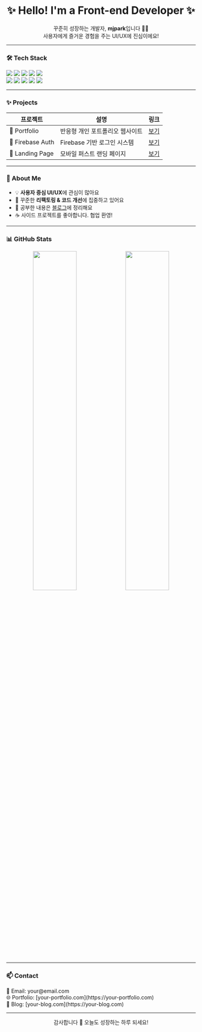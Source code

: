 
<h1 align="center">✨ Hello! I'm a Front-end Developer ✨</h1>

<p align="center">
  꾸준히 성장하는 개발자, <strong>mjpark</strong>입니다 👩‍💻<br/>
  사용자에게 즐거운 경험을 주는 UI/UX에 진심이에요!
</p>

---

### 🛠 Tech Stack

<p>
  <img src="https://img.shields.io/badge/HTML-E34F26?style=flat&logo=html5&logoColor=white"/>
  <img src="https://img.shields.io/badge/CSS-1572B6?style=flat&logo=css3&logoColor=white"/>
  <img src="https://img.shields.io/badge/SCSS-CC6699?style=flat&logo=sass&logoColor=white"/>
  <img src="https://img.shields.io/badge/JavaScript-F7DF1E?style=flat&logo=javascript&logoColor=black"/>
  <img src="https://img.shields.io/badge/TypeScript-3178C6?style=flat&logo=typescript&logoColor=white"/><br/>
  <img src="https://img.shields.io/badge/Vue-4FC08D?style=flat&logo=vue.js&logoColor=white"/>
  <img src="https://img.shields.io/badge/React-61DAFB?style=flat&logo=react&logoColor=black"/>
  <img src="https://img.shields.io/badge/Next.js-000000?style=flat&logo=next.js&logoColor=white"/>
  <img src="https://img.shields.io/badge/Figma-F24E1E?style=flat&logo=figma&logoColor=white"/>
  <img src="https://img.shields.io/badge/Git-F05032?style=flat&logo=git&logoColor=white"/>
</p>

---

### ✨ Projects

| 프로젝트 | 설명 | 링크 |
|----------|------|------|
| 🎨 Portfolio | 반응형 개인 포트폴리오 웹사이트 | [보기](https://github.com/yourusername/portfolio) |
| 🔐 Firebase Auth | Firebase 기반 로그인 시스템 | [보기](https://github.com/yourusername/firebase-auth) |
| 📱 Landing Page | 모바일 퍼스트 랜딩 페이지 | [보기](https://github.com/yourusername/landing-page) |

---

### 🌱 About Me

- 💡 **사용자 중심 UI/UX**에 관심이 많아요  
- 🔄 꾸준한 **리팩토링 & 코드 개선**에 집중하고 있어요  
- 🧠 공부한 내용은 [블로그](https://your-blog-url.com)에 정리해요  
- ☕ 사이드 프로젝트를 좋아합니다. 협업 환영!

---

### 📊 GitHub Stats

<div align="center">
  <img src="https://github-readme-stats.vercel.app/api?username=yourusername&show_icons=true&theme=default&hide_border=true" width="48%"/>
  <img src="https://github-readme-stats.vercel.app/api/top-langs/?username=yourusername&layout=compact&hide_border=true" width="48%"/>
</div>

---

### 📫 Contact

<p>
  💌 Email: your@email.com<br/>
  🌐 Portfolio: [your-portfolio.com](https://your-portfolio.com)<br/>
  📘 Blog: [your-blog.com](https://your-blog.com)
</p>

---

<p align="center">감사합니다 💛 오늘도 성장하는 하루 되세요!</p>
